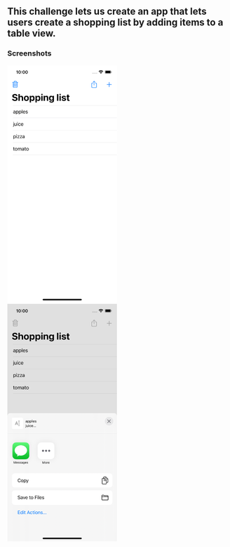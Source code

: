## This challenge lets us create an app that lets users create a shopping list by adding items to a table view.

### Screenshots

<img src="https://github.com/deathlezz/100-Days-of-Swift/blob/main/08-Milestone-Projects4-6/Screenshots/Screenshot1.png" width=250> ‎ <img src="https://github.com/deathlezz/100-Days-of-Swift/blob/main/08-Milestone-Projects4-6/Screenshots/Screenshot2.png" width=250>
